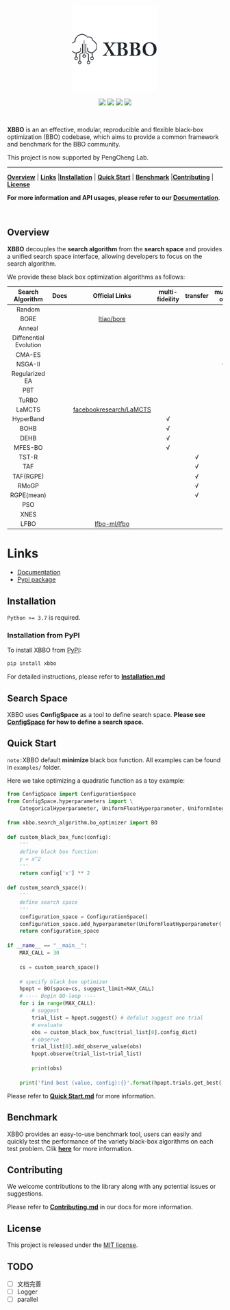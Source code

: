 <div align="center">

<img src="./docs/_static/XBBO_logo.png" width="200">

<p>
	<a href="https://img.shields.io/badge/Python-%3E%3D3.7-blue"><img src="https://img.shields.io/badge/Python-%3E%3D3.7-blue"></a>
	<a href="https://img.shields.io/badge/License-MIT-brightgreen"><img src="https://img.shields.io/badge/License-MIT-brightgreen"></a>
      <a href="https://pypi.org/project/XBBO/"><img src="https://img.shields.io/badge/PyPI-XBBO-yellowgreen.svg"></a>
  <a href="https://xbbo.readthedocs.io/en/latest/?badge=latest"><img src="https://readthedocs.org/projects/xbbo/badge/?version=latest"></a>
  <!-- <a href="https://img.shields.io/badge/Docs-latest-yellowgreen"><img src="https://img.shields.io/badge/Docs-latest-yellowgreen"></a> -->
</p>
</div>

<br>

**XBBO** is an an effective, modular, reproducible and flexible black-box optimization (BBO) codebase, which aims to provide a common framework and benchmark for the BBO community.

This project is now supported by PengCheng Lab.

---

[**Overview**](#overview) | [**Links**](#links) |[**Installation**](#installation) | [**Quick Start**](#quick-start) | [**Benchmark**](#benchmark) |[**Contributing**](#contributing) | [**License**](#license)

**For more information and API usages, please refer to our** [**Documentation**](https://xbbo.readthedocs.io).

<br>

## Overview

**XBBO** decouples the **search algorithm** from the **search space** and provides a unified search space interface, allowing developers to focus on the search algorithm.

We provide these black box optimization algorithms as follows:

|    Search Algorithm    | Docs  |                 Official Links                  | multi-fideility | transfer | multi-obj |
| :--------------------: | :---: | :---------------------------------------------: | :-------------: | :------: | :-------: |
|         Random         |       |                                                 |                 |          |           |
|          BORE          |       | [ltiao/bore](https://github.com/ltiao/bore) |                 |          |           |
|         Anneal         |       |                                                 |                 |          |           |
| Diffenential Evolution |       |                                                 |                 |          |           |
|         CMA-ES         |       |                                                 |                 |          |           |
|        NSGA-II         |       |                                                 |                 |          |     √     |
|     Regularized EA     |       |                                                 |                 |          |           |
|          PBT           |       |                                                 |                 |          |           |
|         TuRBO          |       |                                                 |                 |          |           |
|         LaMCTS         | | [facebookresearch/LaMCTS](https://github.com/facebookresearch/LaMCTS)                                                  |                 |          |           |
|       HyperBand        |       |                                                 |        √        |          |           |
|          BOHB          |       |                                                 |        √        |          |           |
|          DEHB          |       |                                                 |        √        |          |           |
|        MFES-BO         |       |                                                 |        √        |          |           |
|         TST-R          |       |                                                 |                 |    √     |           |
|          TAF           |       |                                                 |                 |    √     |           |
|       TAF(RGPE)        |       |                                                 |                 |    √     |           |
|         RMoGP          |       |                                                 |                 |    √     |           |
|       RGPE(mean)       |       |                                                 |                 |    √     |           |
|          PSO           |       |                                                 |                 |          |           |
|          XNES          |       |                                                 |                 |          |           |
|          LFBO          |       | [lfbo-ml/lfbo](https://github.com/lfbo-ml/lfbo) |                 |          |           |

# Links

- [Documentation](https://xbbo.readthedocs.io)
- [Pypi package](https://pypi.org/project/XBBO/)

## Installation

`Python >= 3.7` is required.

### Installation from PyPI

To install XBBO from [PyPI](https://pypi.org/project/XBBO/):

```bash
pip install xbbo
```

For detailed instructions, please refer to [**Installation.md**](./docs/Installation/Installation.md)

## Search Space

XBBO uses **ConfigSpace** as a tool to define search space. **Please see [ConfigSpace](https://automl.github.io/ConfigSpace/master/API-Doc.html) for how to define a search space.**

## Quick Start

`note:`XBBO default **minimize** black box function. All examples can be found in `examples/` folder.


Here we take optimizing a quadratic function as a toy example:

```python
from ConfigSpace import ConfigurationSpace
from ConfigSpace.hyperparameters import \
    CategoricalHyperparameter, UniformFloatHyperparameter, UniformIntegerHyperparameter

from xbbo.search_algorithm.bo_optimizer import BO

def custom_black_box_func(config):
    '''
    define black box function:
    y = x^2
    '''
    return config['x'] ** 2

def custom_search_space():
    '''
    define search space
    '''
    configuration_space = ConfigurationSpace()
    configuration_space.add_hyperparameter(UniformFloatHyperparameter('x', -10, 10, default_value=-3))
    return configuration_space

if __name__ == "__main__":
    MAX_CALL = 30

    cs = custom_search_space()

    # specify black box optimizer
    hpopt = BO(space=cs, suggest_limit=MAX_CALL)
    # ---- Begin BO-loop ----
    for i in range(MAX_CALL):
        # suggest
        trial_list = hpopt.suggest() # defalut suggest one trial
        # evaluate 
        obs = custom_black_box_func(trial_list[0].config_dict)
        # observe
        trial_list[0].add_observe_value(obs)
        hpopt.observe(trial_list=trial_list)
        
        print(obs)
    
    print('find best (value, config):{}'.format(hpopt.trials.get_best()))
```

Please refer to [**Quick Start.md**](./docs/QuickStart/QuickStart.md) for more information.

## Benchmark

XBBO provides an easy-to-use benchmark tool, users can easily and quickly test the performance of the variety black-box algorithms on each test problem. Clik [**here**](./docs/Benchmark/Benchmark.md) for more information.


## Contributing

We welcome contributions to the library along with any potential issues or suggestions.

Please refer to [**Contributing.md**](./docs/Contributing/Contributing.md) in our docs for more information.

## License

This project is released under the [MIT license](https://mit-license.org).

## TODO

- [ ] 文档完善
- [ ] Logger
- [ ] parallel
